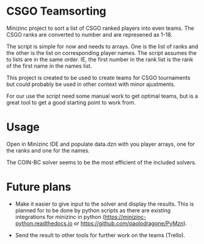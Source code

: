 CSGO Teamsorting
================

Minizinc project to sort a list of CSGO ranked players into even teams. The CSGO ranks are converted to number and are represened as 1-18.

The script is simple for now and needs to arrays. One is the list of ranks and the other is the list on corresponding player names. The script assumes the to lists are in the same order. IE, the first number in the rank list is the rank of the first name in the names list.

This project is created to be used to create teams for CSGO tournaments but could probably be used in other context with minor ajustments.

For our use the script need some manual work to get optimal teams, but is a great tool to get a good starting point to work from. 

# Usage

Open in Minizinc IDE and populate data.dzn with you player arrays, one for the ranks and one for the names.

The COIN-BC solver seems to be the most efficient of the included solvers.

# Future plans

- Make it easier to give input to the solver and display the results. This is planned for to be done by python scripts as there are existing integrations for minizinc in python (https://minizinc-python.readthedocs.io or https://github.com/paolodragone/PyMzn).

- Send the result to other tools for further work on the teams (Trello).